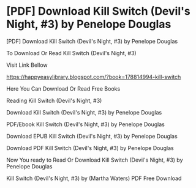 # [PDF] Download Kill Switch (Devil's Night, #3) by Penelope Douglas
[PDF] Download Kill Switch (Devil's Night, #3) by Penelope Douglas

To Download Or Read Kill Switch (Devil's Night, #3)

Visit Link Bellow

https://happyeasylibrary.blogspot.com/?book=178814994-kill-switch

Here You Can Download Or Read Free Books

Reading Kill Switch (Devil's Night, #3)

Download Kill Switch (Devil's Night, #3) by Penelope Douglas

PDF/Ebook Kill Switch (Devil's Night, #3) by Penelope Douglas

Download EPUB Kill Switch (Devil's Night, #3) by Penelope Douglas

Download PDF Kill Switch (Devil's Night, #3) by Penelope Douglas

Now You ready to Read Or Download Kill Switch (Devil's Night, #3) by Penelope Douglas

Kill Switch (Devil's Night, #3) by (Martha Waters) PDF Free Download
